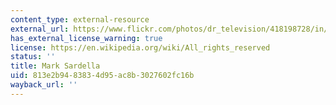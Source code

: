```yaml
---
content_type: external-resource
external_url: https://www.flickr.com/photos/dr_television/418198728/in/photolist-CXnUU-dT6qSn-7whkPo-a35Z38-22YVDnT-XsAZgA-dT76gv-dTc3vh-kTGmta-7tzAk5-ptn7ws-dTc55h-dTc3nS-jVfrSg-qu4u4b-91rc7y-hUr85-djbqbi-CXnUD-oG8nz5-ao25mS-9cnpcL-gZteUy-6FunxZ-7n69HV-oE8jLf-24weWpS-WjDfhg-7na2R9-4dKA9g-gZtHqf-7jgnn5-opEM3o-7wdvgR-dTc3AJ-7WECRt-7WHS2j-ahfQ87-7WED1T-hjEUVU-dT6qCc-4Cfaiy-238YAqK-BtDdMg-4c6HwN-6VYn9q-7WED3a-RUFgFQ-jDYdpM-4VMZXe
has_external_license_warning: true
license: https://en.wikipedia.org/wiki/All_rights_reserved
status: ''
title: Mark Sardella
uid: 813e2b94-8383-4d95-ac8b-3027602fc16b
wayback_url: ''
---
```

